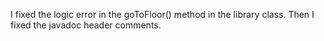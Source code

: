 I fixed the logic error in the goToFloor() method in the library class. Then I fixed the javadoc header comments.